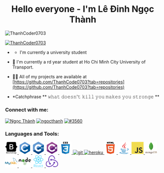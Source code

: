 <h1 align="center"> Hello everyone - I'm Lê Đinh Ngọc Thành</h1>
<p align="left"> <img src="https://komarev.com/ghpvc/?username=ThanhCoder0703&label=Profile%20views&color=0e75b6&style=flat" alt="ThanhCoder0703" /> </p>

<p align="left"> <a href="https://twitter.com/ThanhCoder0703" target="blank"><img src="https://img.shields.io/twitter/follow/ThanhCoder0703?logo=twitter&style=for-the-badge" alt="ThanhCoder0703" /></a> </p>

- - I'm currently a university student

- 🌱 I'm currently a rd year student at Ho Chi Minh City University of Transport.

- 👨‍💻 All of my projects are available at [https://github.com/ThanhCode0703?tab=repositories](https://github.com/ThanhCode0703?tab=repositories)

- *Catchphrase ** 𝚠𝚑𝚊𝚝 𝚍𝚘𝚎𝚜𝚗'𝚝 𝚔𝚒𝚕𝚕 𝚢𝚘𝚞 𝚖𝚊𝚔𝚎𝚜 𝚢𝚘𝚞 𝚜𝚝𝚛𝚘𝚗𝚐𝚎 **


<h3 align="left">Connect with me:</h3>
<p align="left">
<a href="https://www.facebook.com/profile.php?id=100012126215121" target="blank"><img align="center" src="https://raw.githubusercontent.com/rahuldkjain/github-profile-readme-generator/master/src/images/icons/Social/facebook.svg" alt="Ngọc Thành" height="30" width="40" /></a>
<a href="https://www.instagram.com/ngocthanh07_03/" target="blank"><img align="center" src="https://raw.githubusercontent.com/rahuldkjain/github-profile-readme-generator/master/src/images/icons/Social/instagram.svg" alt="ngocthanh" height="30" width="40" /></a>
<a href="https://discord.com/channels/Ng%E1%BB%8Dc%20Th%C3%A0nh#5870" target="blank"><img align="center" src="https://raw.githubusercontent.com/rahuldkjain/github-profile-readme-generator/master/src/images/icons/Social/discord.svg" alt="#3560" height="30" width="40" /></a>
</p>
<h3 align="left">Languages and Tools:</h3>
<a href="https://getbootstrap.com" target="_blank" rel="noreferrer"> <img src="https://raw.githubusercontent.com/devicons/devicon/master/icons/bootstrap/bootstrap-plain-wordmark.svg" alt="bootstrap" width="40" height="40"/> </a> <a href="https://www.cprogramming.com/" target="_blank" rel="noreferrer"> <img src="https://raw.githubusercontent.com/devicons/devicon/master/icons/c/c-original.svg" alt="c" width="40" height="40"/> </a> <a href="https://www.w3schools.com/cpp/" target="_blank" rel="noreferrer"> <img src="https://raw.githubusercontent.com/devicons/devicon/master/icons/cplusplus/cplusplus-original.svg" alt="cplusplus" width="40" height="40"/> </a> <a href="https://www.w3schools.com/cs/" target="_blank" rel="noreferrer"> <img src="https://raw.githubusercontent.com/devicons/devicon/master/icons/csharp/csharp-original.svg" alt="csharp" width="40" height="40"/> </a> <a href="https://www.w3schools.com/css/" target="_blank" rel="noreferrer"> <img src="https://raw.githubusercontent.com/devicons/devicon/master/icons/css3/css3-original-wordmark.svg" alt="css3" width="40" width="40" height="40"/> </a> <a href="https://git-scm.com/" target="_blank" rel="noreferrer"> <img src="https://www.vectorlogo.zone/logos/git-scm/git-scm-icon.svg" alt="git" width="40" height="40"/> </a> <a href="https://heroku.com" target="_blank" rel="noreferrer"> <img src="https://www.vectorlogo.zone/logos/heroku/heroku-icon.svg" alt="heroku" width="40" height="40"/> </a> <a href="https://www.w3.org/html/" target="_blank" rel="noreferrer"> <img src="https://raw.githubusercontent.com/devicons/devicon/master/icons/html5/html5-original-wordmark.svg" alt="html5" width="40" height="40"/> </a> <a href="https://www.java.com" target="_blank" rel="noreferrer"> <img src="https://raw.githubusercontent.com/devicons/devicon/master/icons/java/java-original.svg" alt="java" width="40" height="40"/> </a> <a href="https://developer.mozilla.org/en-US/docs/Web/JavaScript" target="_blank" rel="noreferrer"> <img src="https://raw.githubusercontent.com/devicons/devicon/master/icons/javascript/javascript-original.svg" alt="javascript" width="40" height="40"/> </a> <a href="https://www.mongodb.com/" target="_blank" rel="noreferrer"> <img src="https://raw.githubusercontent.com/devicons/devicon/master/icons/mongodb/mongodb-original-wordmark.svg" alt="mongodb" width="40" height="40"/> </a> <a href="https://www.mysql.com/" target="_blank" rel="noreferrer"> <img src="https://raw.githubusercontent.com/devicons/devicon/master/icons/mysql/mysql-original-wordmark.svg" alt="mysql" width="40" height="40"/> </a> <a href="https://nodejs.org" target="_blank" rel="noreferrer"> <img src="https://raw.githubusercontent.com/devicons/devicon/master/icons/nodejs/nodejs-original-wordmark.svg" alt="nodejs" width="40" height="40"/> </a> <a href="https://reactjs.org/" target="_blank" rel="noreferrer"> <img src="https://raw.githubusercontent.com/devicons/devicon/master/icons/react/react-original-wordmark.svg" alt="react" width="40" height="40"/> </a> <a href="https://redux.js.org" target="_blank" rel="noreferrer"> <img src="https://raw.githubusercontent.com/devicons/devicon/master/icons/redux/redux-original.svg" alt="redux" width="40" height="40"/> </a> <a 


